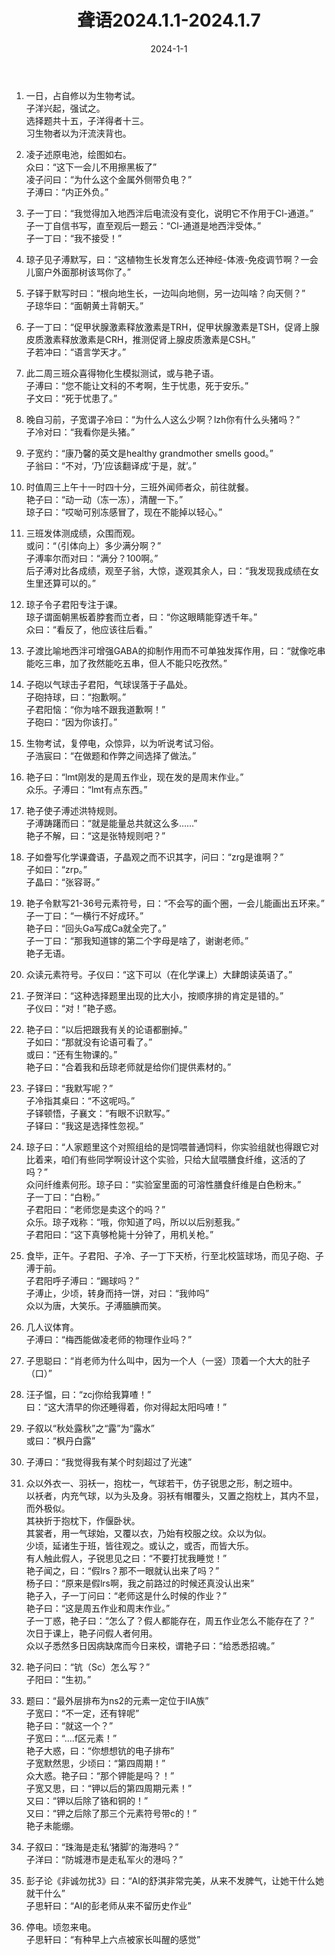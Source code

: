 ﻿---
title: 聋语2024.1.1-2024.1.7
date: 2024-1-1
---
  
1. 一日，占自修以为生物考试。  
子洋兴起，强试之。  
选择题共十五，子洋得者十三。  
习生物者以为汗流浃背也。  
  
2. 凌子述原电池，绘图如右。  
众曰：“这下一会儿不用擦黑板了”  
凌子问曰：“为什么这个金属外侧带负电？”  
子溥曰：“内正外负。”  
  
3. 子一丁曰：“我觉得加入地西泮后电流没有变化，说明它不作用于Cl-通道。”  
子一丁自信书写，直至观后一题云：“Cl-通道是地西泮受体。”  
子一丁曰：“我不接受！”  
4. 琼子见子溥默写，曰：“这植物生长发育怎么还神经-体液-免疫调节啊？一会儿窗户外面那树该骂你了。”  
5. 子铎于默写时曰：“根向地生长，一边叫向地侧，另一边叫啥？向天侧？”  
子琼华曰：“面朝黄土背朝天。”  
6. 子一丁曰：“促甲状腺激素释放激素是TRH，促甲状腺激素是TSH，促肾上腺皮质激素释放激素是CRH，推测促肾上腺皮质激素是CSH。”  
子若冲曰：“语言学天才。”  
7. 此二周三班众喜得物化生模拟测试，或与艳子语。  
子溥曰：“您不能让文科的不考啊，生于忧患，死于安乐。”  
子文曰：“死于忧患了。”  
8. 晚自习前，子宽谓子冷曰：“为什么人这么少啊？lzh你有什么头猪吗？”  
子冷对曰：“我看你是头猪。”  
9. 子宽约：“康乃馨的英文是healthy grandmother smells good。”  
子翁曰：“不对，‘乃’应该翻译成‘于是，就’。”  
10. 时值周三上午十一时四十分，三班外闻师者众，前往就餐。  
艳子曰：“动一动（冻一冻），清醒一下。”  
琼子曰：“哎呦可别冻感冒了，现在不能掉以轻心。”  
11. 三班发体测成绩，众围而观。  
或问：“（引体向上）多少满分啊？”  
子溥率尔而对曰：“满分？100啊。”  
后子溥对比各成绩，观至子翁，大惊，遂观其余人，曰：“我发现我成绩在女生里还算可以的。”  
12. 琼子令子君阳专注于课。  
琼子谓面朝黑板着脖套而立者，曰：“你这眼睛能穿透千年。”  
众曰：“看反了，他应该往后看。”  
13. 子渡比喻地西泮可增强GABA的抑制作用而不可单独发挥作用，曰：“就像吃串能吃三串，加了孜然能吃五串，但人不能只吃孜然。”  
14. 子砲以气球击子君阳，气球误落于子晶处。  
子砲持球，曰：“抱歉啊。”  
子君阳恼：“你为啥不跟我道歉啊！”  
子砲曰：“因为你该打。”  
15. 生物考试，复停电，众惊异，以为听说考试习俗。  
子浩宸曰：“在做题和作弊之间选择了做法。”  
16. 艳子曰：“lmt刚发的是周五作业，现在发的是周末作业。”  
众乐。子溥曰：“lmt有点东西。”  
17. 艳子使子溥述洪特规则。  
子溥踌躇而曰：“就是能量总共就这么多……”  
艳子不解，曰：“这是张特规则吧？”  
18. 子如誊写化学课聋语，子晶观之而不识其字，问曰：“zrg是谁啊？”  
子如曰：“zrp。”  
子晶曰：“张容哥。”  
19. 艳子令默写21-36号元素符号，曰：“不会写的画个圈，一会儿能画出五环来。”  
子一丁曰：“一横行不好成环。”  
艳子曰：“回头Ga写成Ca就全完了。”  
子一丁曰：“那我知道镓的第二个字母是啥了，谢谢老师。”  
艳子无语。  
20. 众读元素符号。子仪曰：“这下可以（在化学课上）大肆朗读英语了。”  
21. 子贺洋曰：“这种选择题里出现的比大小，按顺序排的肯定是错的。”  
子仪曰：“对！”艳子惑。  
22. 艳子曰：“以后把跟我有关的论语都删掉。”  
子如曰：“那就没有论语可看了。”  
或曰：“还有生物课的。”  
艳子曰：“合着我和岳琼老师就是给你们提供素材的。”  
23. 子铎曰：“我默写呢？”  
子冷指其桌曰：“不这呢吗。”  
子铎顿悟，子襄文：“有眼不识默写。”  
子铎曰：“我这是选择性忽视。”  
24. 琼子曰：“人家题里这个对照组给的是饲喂普通饲料，你实验组就也得跟它对比着来，咱们有些同学啊设计这个实验，只给大鼠喂膳食纤维，这活的了吗？”  
众问纤维素何形。琼子曰：“实验室里面的可溶性膳食纤维是白色粉末。”  
子一丁曰：“白粉。”  
子君阳曰：“老师您是卖这个的吗？”  
众乐。琼子戏称：“哦，你知道了吗，所以以后别惹我。”  
子君阳曰：“这下真够枪毙十分钟了，用机关枪。”  
25. 食毕，正午。子君阳、子冷、子一丁下天桥，行至北校篮球场，而见子砲、子溥于前。  
子君阳呼子溥曰：“踢球吗？”  
子溥止，少顷，转身而持一饼，对曰：“我帅吗”  
众以为唐，大笑乐。子溥腼腆而笑。  
26. 几人议体育。  
子溥曰：“梅西能做凌老师的物理作业吗？”  
27. 子思聪曰：“肖老师为什么叫中，因为一个人（一竖）顶着一个大大的肚子（口）”  
28. 汪子愠，曰：“zcj你给我算喳！”  
曰：“这大清早的你还睡得着，你对得起太阳吗喳！”  
29. 子叙以“秋处露秋”之“露”为“露水”  
或曰：“枫丹白露”  
30. 子溥曰：“我觉得我有某个时刻超过了光速”  
31. 众以外衣一、羽袄一，抱枕一，气球若干，仿子锐思之形，制之班中。  
以袄者，内充气球，以为头及身。羽袄有帽覆头，又置之抱枕上，其内不显，而外极似。  
其袂折于抱枕下，作偃卧状。  
其裳者，用一气球始，又覆以衣，乃始有校服之纹。众以为似。  
少顷，延诸生于班，皆往观之。或认之，或否，而皆大乐。  
有人触此假人，子锐思见之曰：“不要打扰我睡觉！”  
艳子闻之，曰：“假lrs？那不一眼就认出来了吗？”  
杨子曰：“原来是假lrs啊，我之前路过的时候还真没认出来”  
艳子入，子一丁问曰：“老师这是什么时候的作业？”  
艳子曰：“这是周五作业和周末作业。”  
子一丁惑，艳子曰：“怎么了？假人都能存在，周五作业怎么不能存在了？”  
次日于课上，艳子问假人者何用。  
众以子悉然多日因病缺席而今日来校，谓艳子曰：“给悉悉招魂。”  
     
  
   
32. 艳子问曰：“钪（Sc）怎么写？”  
子阳曰：“生初。”  
33. 题曰：“最外层排布为ns2的元素一定位于IIA族”  
子宽曰：“不一定，还有锌呢”  
艳子曰：“就这一个？”  
子宽曰：“....f区元素！”  
艳子大惑，曰：“你想想钪的电子排布”  
子宽默然思，少顷曰：“第四周期！”  
众大惑。艳子曰：“那个钾能是吗？！”  
子宽又思，曰：“钾以后的第四周期元素！”  
又曰：“钾以后除了铬和铜的！”  
又曰：“钾之后除了那三个元素符号带c的！”  
艳子未能绷。  
  
34. 子叙曰：“珠海是走私‘猪脚’的海港吗？”  
子洋曰：“防城港市是走私军火的港吗？”  
35. 彭子论《非诚勿扰3》曰：“AI的舒淇非常完美，从来不发脾气，让她干什么她就干什么”  
子思轩曰：“AI的彭老师从来不留历史作业”  
36. 停电。顷忽来电。  
子思轩曰：“有种早上六点被家长叫醒的感觉”  
  
  
